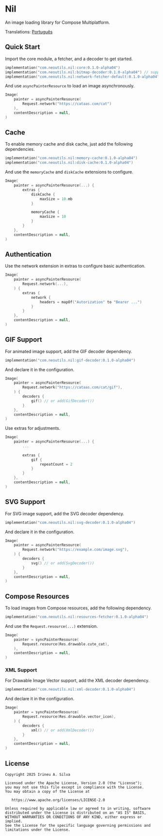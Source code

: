 # Nil

An image loading library for Compose Multiplatform.

Translations: [Português](README-pt.md)

## Quick Start

Import the core module, a fetcher, and a decoder to get started.

```kotlin
implementation("com.neoutils.nil:core:0.1.0-alpha04")
implementation("com.neoutils.nil:bitmap-decoder:0.1.0-alpha04") // supports PNG, JPEG and WEBP
implementation("com.neoutils.nil:network-fetcher-default:0.1.0-alpha04")
```

And use `asyncPainterResource` to load an image asynchronously.

```kotlin
Image(
    painter = asyncPainterResource(
        Request.network("https://cataas.com/cat")
    ),
    contentDescription = null,
)
```

## Cache

To enable memory cache and disk cache, just add the following dependencies.

```kotlin
implementation("com.neoutils.nil:memory-cache:0.1.0-alpha04")
implementation("com.neoutils.nil:disk-cache:0.1.0-alpha04")
```

And use the `memoryCache` and `diskCache` extensions to configure.

``` kotlin
Image(
    painter = asyncPainterResource(...) {
        extras {
            diskCache {
                maxSize = 10.mb
            }

            memoryCache {
                maxSize = 10
            }
        }
    },
    contentDescription = null,
)
```

## Authentication

Use the network extension in extras to configure basic authentication.

``` kotlin
Image(
    painter = asyncPainterResource(
        Request.network(...),
    ) {
        extras {
            network {
                headers = mapOf("Autorization" to "Bearer ...")
            }
        }
    },
    contentDescription = null,
)
```

## GIF Support

For animated image support, add the GIF decoder dependency.

```kotlin
implementation("com.neoutils.nil:gif-decoder:0.1.0-alpha04")
```

And declare it in the configuration.

```kotlin
Image(
    painter = asyncPainterResource(
        Request.network("https://cataas.com/cat/gif"),
    ) {
        decoders {
            gif() // or add(GifDecoder())
        }
    },
    contentDescription = null,
)
```

Use extras for adjustments.

``` kotlin
Image(
    painter = asyncPainterResource(...) {
        ...
    
        extras {
            gif {
                repeatCount = 2
            }
        }
    },
    contentDescription = null,
)
```

## SVG Support

For SVG image support, add the SVG decoder dependency.

```kotlin
implementation("com.neoutils.nil:svg-decoder:0.1.0-alpha04")
```

And declare it in the configuration.

```kotlin
Image(
    painter = asyncPainterResource(
        Request.network("https://example.com/image.svg"),
    ) {
        decoders {
            svg() // or add(SvgDecoder())
        }
    },
    contentDescription = null,
)
```

## Compose Resources

To load images from Compose resources, add the following dependency.

```kotlin
implementation("com.neoutils.nil:resources-fetcher:0.1.0-alpha04")
```

And use the `Request.resource(...)` extension.

```kotlin
Image(
    painter = syncPainterResource(
        Request.resource(Res.drawable.cute_cat),
    ),
    contentDescription = null,
)
```

### XML Support

For Drawable Image Vector support, add the XML decoder dependency.

```kotlin
implementation("com.neoutils.nil:xml-decoder:0.1.0-alpha04")
```

And declare it in the configuration.

```kotlin
Image(
    painter = syncPainterResource(
        Request.resource(Res.drawable.vector_icon),
    ) {
        decoders {
            xml() // or add(XmlDecoder())
        }
    },
    contentDescription = null,
)
```

## License
```
Copyright 2025 Irineu A. Silva

Licensed under the Apache License, Version 2.0 (the "License");
you may not use this file except in compliance with the License.
You may obtain a copy of the License at

   https://www.apache.org/licenses/LICENSE-2.0

Unless required by applicable law or agreed to in writing, software
distributed under the License is distributed on an "AS IS" BASIS,
WITHOUT WARRANTIES OR CONDITIONS OF ANY KIND, either express or implied.
See the License for the specific language governing permissions and
limitations under the License.
```